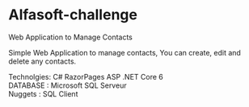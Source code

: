 # Alfasoft-challenge
Web Application to Manage Contacts

Simple Web Application to manage contacts, You can create, edit and delete any contacts.

Technolgies: C# RazorPages ASP .NET Core 6 
<br/>
DATABASE : Microsoft SQL Serveur
<br/>
Nuggets : SQL Client
